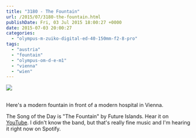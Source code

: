 ```yaml
---
title: "3180 - The Fountain"
url: /2015/07/3180-the-fountain.html
publishDate: Fri, 03 Jul 2015 18:00:27 +0000
date: 2015-07-03 20:00:27
categories: 
  - "olympus-m-zuiko-digital-ed-40-150mm-f2-8-pro"
tags: 
  - "austria"
  - "fountain"
  - "olympus-om-d-e-m1"
  - "vienna"
  - "wien"
---
```

<div class="container">
<div class="center"><a target="_blank" href="https://d25zfm9zpd7gm5.cloudfront.net/1200x1200/2015/20150608_185121_lr.jpg"><img src="https://d25zfm9zpd7gm5.cloudfront.net/0600x0600/2015/20150608_185121_lr.jpg" /></a></div>
</div>
<br />

Here's a modern fountain in front of a modern hospital in Vienna.

The Song of the Day is "The Fountain" by Future Islands. Hear it on <a href="https://www.youtube.com/watch?v=LIZexZf-ZsA" target="_blank">YouTube</a>. I didn't know the band, but that's really fine music and I'm hearing it right now on Spotify.
